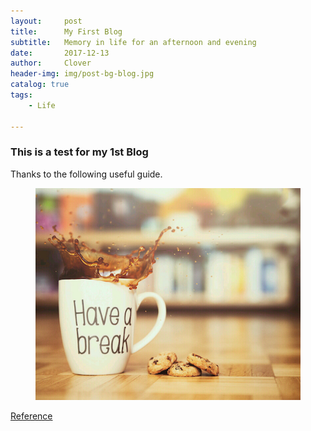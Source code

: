 ```yaml
---
layout:     post
title:      My First Blog
subtitle:   Memory in life for an afternoon and evening
date:       2017-12-13
author:     Clover
header-img: img/post-bg-blog.jpg
catalog: true
tags:
    - Life

---
```


### This is a test for my 1st Blog
 
Thanks to the following useful guide.


<figure>
  <img src="/img/break-tea.png" alt="Image" />
</figure>

[Reference](https://github.com/Huxpro/huxpro.github.io)







